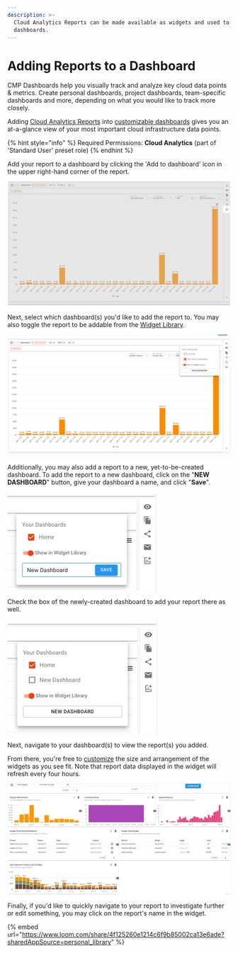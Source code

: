 ```yaml
---
description: >-
  Cloud Analytics Reports can be made available as widgets and used to build
  dashboards.
---
```


# Adding Reports to a Dashboard

CMP Dashboards help you visually track and analyze key cloud data points & metrics. Create personal dashboards, project dashboards, team-specific dashboards and more, depending on what you would like to track more closely.

Adding [Cloud Analytics Reports](../cloud-analytics/create-cloud-report/) into [customizable dashboards](customizing-dashboards.md) gives you an at-a-glance view of your most important cloud infrastructure data points.

{% hint style="info" %}
Required Permissions: **Cloud Analytics** (part of 'Standard User' preset role)
{% endhint %}

Add your report to a dashboard by clicking the 'Add to dashboard' icon in the upper right-hand corner of the report.

![A screenshot highlighting the location of the _Add to dashboard_ icon](../.gitbook/assets/dashboards-widgets-1.png)

Next, select which dashboard(s) you'd like to add the report to. You may also toggle the report to be addable from the [Widget Library](widgets-overview.md).

![A screenshot showing the list of available dashboards](../.gitbook/assets/dashboards-widgets-2.png)

Additionally, you may also add a report to a new, yet-to-be-created dashboard. To add the report to a new dashboard, click on the "**NEW DASHBOARD**" button, give your dashboard a name, and click "**Save**".

![A screenshot showing you the location of the Save button](../.gitbook/assets/new-dashboard.png)

Check the box of the newly-created dashboard to add your report there as well.

![A screenshot showing you the checkbox for your new dashboard](../.gitbook/assets/new-dashboard-2.png)

Next, navigate to your dashboard(s) to view the report(s) you added.

From there, you're free to [customize](customizing-dashboards.md) the size and arrangement of the widgets as you see fit. Note that report data displayed in the widget will refresh every four hours.

![An animated screenshot demoing a dashboard widget](../.gitbook/assets/dashboard-widget-demo.gif)

Finally, if you'd like to quickly navigate to your report to investigate further or edit something, you may click on the report's name in the widget.

{% embed url="https://www.loom.com/share/4f125260e1214c6f9b85002ca13e6ade?sharedAppSource=personal_library" %}
